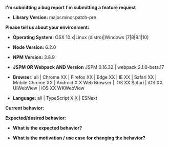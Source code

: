 <!--
BUGS: Please use this template.

SUPPORT REQUESTS/QUESTIONS: If you have a support request or question please
submit them to StackOverflow using the tags aurelia and aurelia-framework
http://stackoverflow.com/questions/tagged/aurelia
or the Aurelia Gitter https://gitter.im/aurelia/discuss

Blue Spire offers paid support agreements. Further information regarding paid support
may be obtained by emailing support@bluespire.com

Future support requests submitted here will be closed.

The HTML comments below are for your reference, and are not displayed
when your issue is submitted, feel free to leave them.

Choose one of the two headings, delete the other.
-->
**I'm submitting a bug report**
**I'm submitting a feature request**

* **Library Version:**
major.minor.patch-pre


**Please tell us about your environment:**
* **Operating System:**
OSX 10.x|Linux (distro)|Windows [7|8|8.1|10]

* **Node Version:**
6.2.0
<!--
Minimum supported Node version is latest Node 4.x LTS
run `node -v`
-->

* **NPM Version:**
3.8.9
<!--
Minimum supported NPM version is 3.x
run `npm -v`
-->

* **JSPM OR Webpack AND Version**
JSPM 0.16.32 | webpack 2.1.0-beta.17
<!--
If using JSPM
run `jspm -v`
If using Webpack
run `webpack --help | grep webpack`
-->

* **Browser:**
all | Chrome XX | Firefox XX | Edge XX | IE XX | Safari XX | Mobile Chrome XX | Android X.X Web Browser | iOS XX Safari | iOS XX UIWebView | iOS XX WKWebView

* **Language:**
all | TypeScript X.X | ESNext


**Current behavior:**


**Expected/desired behavior:**
<!--
If the current behavior is a bug, please provide the steps to reproduce and, if possible, a minimal demo of the
problem along with a runnable gist, if possible.
To create a runnable gist, go to https://gist.run/?id=7542e061bc940cde506b&sha=6821c521a6c7bae6f59a36fb8628ecd1032b2d10
Then click "Fork to Public Gist".
Create your gist, then finally click "Update Gist." Include a link to the gist.run below.
-->


* **What is the expected behavior?**


* **What is the motivation / use case for changing the behavior?**
